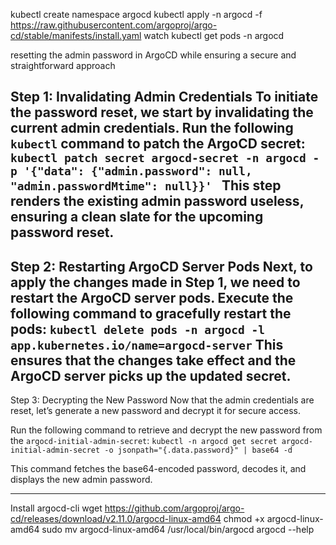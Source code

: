 kubectl create namespace argocd
kubectl apply -n argocd -f https://raw.githubusercontent.com/argoproj/argo-cd/stable/manifests/install.yaml
watch kubectl get pods -n argocd

resetting the admin password in ArgoCD while ensuring a secure and straightforward approach

Step 1: Invalidating Admin Credentials
To initiate the password reset, we start by invalidating the current admin credentials. Run the following `kubectl` command to patch the ArgoCD secret:
```kubectl patch secret argocd-secret -n argocd -p '{"data": {"admin.password": null, "admin.passwordMtime": null}}' ```
This step renders the existing admin password useless, ensuring a clean slate for the upcoming password reset.
---
Step 2: Restarting ArgoCD Server Pods
Next, to apply the changes made in Step 1, we need to restart the ArgoCD server pods. Execute the following command to gracefully restart the pods:
``` kubectl delete pods -n argocd -l app.kubernetes.io/name=argocd-server ```
This ensures that the changes take effect and the ArgoCD server picks up the updated secret.
---
Step 3: Decrypting the New Password
Now that the admin credentials are reset, let’s generate a new password and decrypt it for secure access.

Run the following command to retrieve and decrypt the new password from the `argocd-initial-admin-secret`:
``` kubectl -n argocd get secret argocd-initial-admin-secret -o jsonpath="{.data.password}" | base64 -d ```

This command fetches the base64-encoded password, decodes it, and displays the new admin password.

---
Install argocd-cli
wget https://github.com/argoproj/argo-cd/releases/download/v2.11.0/argocd-linux-amd64
chmod +x argocd-linux-amd64
sudo mv argocd-linux-amd64 /usr/local/bin/argocd
argocd --help

